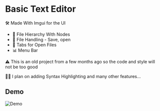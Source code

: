 
# Basic Text Editor
🛠 Made With Imgui for the UI
- 📁 File Hierarchy With Nodes
- 📁 File Handling - Save, open
- 📑 Tabs for Open Files
- 📊 Menu Bar

⚠ This is an old project from a few months ago so the code and style will not be too good 

👷‍♂️ I plan on adding Syntax Highlighting and many other features...





## Demo

![Demo](https://i.imgur.com/gDkntqX.png)


